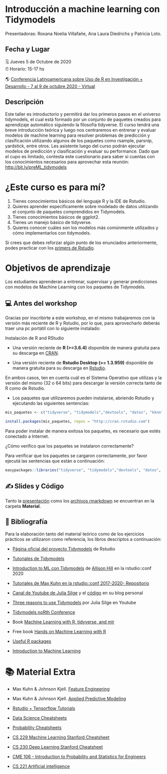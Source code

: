 # Introducción a machine learning con Tidymodels


Presentadoras: Roxana Noelia Villafañe, Ana Laura Diedrichs y Patricia Loto. 


Fecha y Lugar
-------------

🗓️ Jueves 5 de Octubre de 2020  
⏰ Horario: 15-17 hs 

🌎 [ Conferencia Latinoamericana sobre Uso de R en Investigación + Desarrollo - 7 al 9 de octubre 2020 - Virtual](https://latin-r.com/)


Descripción
------------------------------------------------------------
Este taller es introductorio y permitirá dar los primeros pasos en el universo tidymodels, el cual está formado por un conjunto de paquetes creados para aprendizaje automático siguiendo la filosofía tidyverse. El curso tendrá una breve introducción teórica y luego nos centraremos en entrenar y evaluar modelos de machine learning para resolver problemas de predicción y clasificación utilizando algunos de los paquetes como rsample, parsnip, yardstick, entre otros. Les asistente luego del curso podrán ejecutar modelos de predicción y clasificación y evaluar su performance. Dado que el cupo es limitado, contesta este cuestionario para saber si cuentas con los conocimientos necesarios para aprovechar esta reunión: http://bit.ly/preML_tidymodels 



# ¿Este curso es para mí?

1.  Tienes conocimientos básicos del lenguaje R y la IDE de Rstudio.
2.  Quieres aprender especificamente sobre modelado de datos utilizando el conjunto de paquetes comprendidos en Tidymodels.
3.  Tienes conocimientos básicos de ggplot2.
4.  Tienes un manejo básico de tidyverse.
5.  Quieres conocer cuáles son los modelos más comúnmente utilizados y cómo implementarlos con tidymodels.

Si crees que debes reforzar algún punto de los enunciados anteriormente, podes practicar con los [primers de Rstudio]().

# Objetivos de aprendizaje
Los estudiantes aprenderan a entrenar, supervisar y generar predicciones con modelos de Machine Learning con los paquetes de Tidymodels.


💻 Antes del workshop
------------------------------------------------------------

Gracias por inscribirte a este workshop, en el mismo trabajaremos con la versión más reciente de R y Rstudio, por lo que, para aprovecharlo deberás traer una pc portátil con lo siguiente instalado:

Instalación de R and RStudio

-   Una versión reciente de **R (>=3.6.4)** disponible de manera gratuita para su descarga en [CRAN](https://cran.r-project.org/).
    
-   Una versión reciente de **Rstudio Desktop (>= 1.3.959)** disponible de manera gratuita para su descarga en [Rstudio](https://www.rstudio.com/download).
    

En ambos casos, ten en cuenta cuál es el Sistema Operativo que utilizas y la versión del mismo (32 o 64 bits) para descargar la versión correcta tanto de R como de Rstudio.

-   Los paquetes que utilizaremos pueden instalarse, abriendo Rstudio y ejecutando las siguientes sentencias:

```r
mis_paquetes <- c("tidyverse", "tidymodels","devtools", "datos", "kknn", "rpart", "rpart.plot", "rattle", "AmesHousing", "ranger", "partykit", "vip")

install.packages(mis_paquetes, repos = "http://cran.rstudio.com")

```

Para poder instalar de manera exitosa los paquetes, es necesario que estés conectado a Internet.

¿Cómo verifico que los paquetes se instalaron correctamente?

Para verificar que los paquetes se cargaron correctamente, por favor ejecutá las sentencias que están a continuación:

```r
easypackages::libraries("tidyverse", "tidymodels","devtools", "datos", "kknn", "rpart", "rattle", "AmesHousing", "ranger", "partykit", "vip")

```
✍️ Slides y Código
------------------------------------------------------------

Tanto la [presentación]() como los [archivos rmarkdown]() se encuentran en la carpeta **Material**.

📓 **Bibliografía**
-------------------------------------------------------------------------------------------------------------------

Para la elaboración tanto del material teórico como de los ejercicios prácticos se utilizaron como referencia, los libros descriptos a continuación:

- [Página oficial del proyecto Tidymodels](https://github.com/tidymodels) de Rstudio

- [Tutoriales de Tidymodels](https://www.tidymodels.org/learn/)

- [Introduction to ML con Tidymodels](https://conf20-intro-ml.netlify.app/) de [Allison Hill](https://github.com/rstudio-conf-2020/intro-to-ml-tidy/commits?author=apreshill) en la rstudio::conf 2020

- [Tutoriales de Max Kuhn en la rstudio::conf 2017-2020- Repositorio](https://github.com/topepo/rstudio-conf)

- [Canal de Youtube de Julia Silge](https://www.youtube.com/channel/UCTTBgWyJl2HrrhQOOc710kA) y el [código](https://juliasilge.com/) en su blog personal  

- [Three reasons to use Tidymodels](https://t.co/1HqiujvEDn?amp=1) por Julia Silge en Youtube

- [Tidymodels noRth Conference](https://github.com/llendway/2020_north_tidymodels)

- Book [Machine Learning with R, tidyverse, and mlr](https://www.manning.com/books/machine-learning-with-r-the-tidyverse-and-mlr)

- Free book [Hands on Machine Learning with R](https://bradleyboehmke.github.io/HOML/)

- [Useful R packages](https://github.com/rstudio/RStartHere)

- [Introduction to Machine Learning](https://ldi.upenn.edu/sites/default/files/Introduction-to-Machine-Learning.pdf)
    

:books: Material Extra
============================================================

- Max Kuhn & Johnson Kjell. [Feature Engineering](http://www.feat.engineering/)

- Max Kuhn & Johnson Kjell.  [Applied Predictive Modeling](https://link.springer.com/book/10.1007/978-1-4614-6849-3)

- [Rstudio + Tensorflow Tutorials](https://tensorflow.rstudio.com/tutorials/) 

- [Data Science Cheatsheets](https://st3.ning.com/topology/rest/1.0/file/get/1211570060?profile=original)

- [Probability Cheatsheets](https://github.com/wzchen/probability_cheatsheet)

- [CS 229 Machine Learning Stanford Cheatsheet](https://stanford.edu/~shervine/teaching/cs-229/cheatsheet-supervised-learning)

- [CS 230 Deep Learning Stanford Cheatsheet](https://stanford.edu/~shervine/teaching/cs-230/cheatsheet-convolutional-neural-networks)

- [CME 106 - Introduction to Probability and Statistics for Engineers](https://stanford.edu/~shervine/teaching/cme-106/cheatsheet-probability)

- [CS 221 Artificial intelligence](https://stanford.edu/~shervine/teaching/cs-221/)
